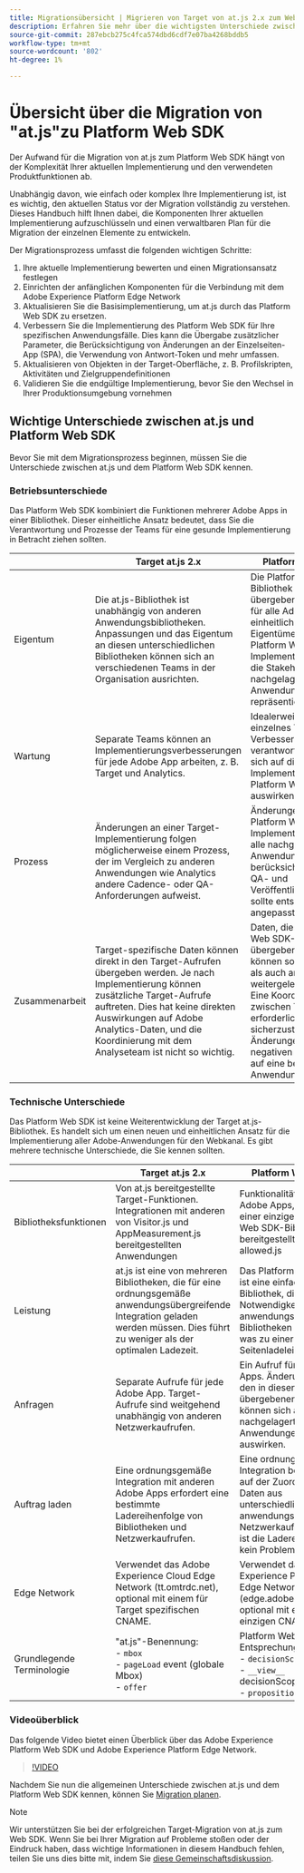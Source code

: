 ```yaml
---
title: Migrationsübersicht | Migrieren von Target von at.js 2.x zum Web SDK
description: Erfahren Sie mehr über die wichtigsten Unterschiede zwischen at.js und dem Platform Web SDK und wie Sie Ihren Migrationsaufwand planen.=
source-git-commit: 287ebcb275c4fca574dbd6cdf7e07ba4268bddb5
workflow-type: tm+mt
source-wordcount: '802'
ht-degree: 1%

---
```


# Übersicht über die Migration von &quot;at.js&quot;zu Platform Web SDK

Der Aufwand für die Migration von at.js zum Platform Web SDK hängt von der Komplexität Ihrer aktuellen Implementierung und den verwendeten Produktfunktionen ab.

Unabhängig davon, wie einfach oder komplex Ihre Implementierung ist, ist es wichtig, den aktuellen Status vor der Migration vollständig zu verstehen. Dieses Handbuch hilft Ihnen dabei, die Komponenten Ihrer aktuellen Implementierung aufzuschlüsseln und einen verwaltbaren Plan für die Migration der einzelnen Elemente zu entwickeln.

Der Migrationsprozess umfasst die folgenden wichtigen Schritte:

1. Ihre aktuelle Implementierung bewerten und einen Migrationsansatz festlegen
1. Einrichten der anfänglichen Komponenten für die Verbindung mit dem Adobe Experience Platform Edge Network
1. Aktualisieren Sie die Basisimplementierung, um at.js durch das Platform Web SDK zu ersetzen.
1. Verbessern Sie die Implementierung des Platform Web SDK für Ihre spezifischen Anwendungsfälle. Dies kann die Übergabe zusätzlicher Parameter, die Berücksichtigung von Änderungen an der Einzelseiten-App (SPA), die Verwendung von Antwort-Token und mehr umfassen.
1. Aktualisieren von Objekten in der Target-Oberfläche, z. B. Profilskripten, Aktivitäten und Zielgruppendefinitionen
1. Validieren Sie die endgültige Implementierung, bevor Sie den Wechsel in Ihrer Produktionsumgebung vornehmen

## Wichtige Unterschiede zwischen at.js und Platform Web SDK

Bevor Sie mit dem Migrationsprozess beginnen, müssen Sie die Unterschiede zwischen at.js und dem Platform Web SDK kennen.

### Betriebsunterschiede

Das Platform Web SDK kombiniert die Funktionen mehrerer Adobe Apps in einer Bibliothek. Dieser einheitliche Ansatz bedeutet, dass Sie die Verantwortung und Prozesse der Teams für eine gesunde Implementierung in Betracht ziehen sollten.

|  | Target at.js 2.x | Platform Web-SDK |
|---|---|---|
| Eigentum | Die at.js-Bibliothek ist unabhängig von anderen Anwendungsbibliotheken. Anpassungen und das Eigentum an diesen unterschiedlichen Bibliotheken können sich an verschiedenen Teams in der Organisation ausrichten. | Die Platform Web SDK-Bibliothek und die übergebenen Daten sind für alle Adobe Apps einheitlich. Die Eigentümerschaft der Platform Web SDK-Implementierung sollte die Stakeholder aller nachgelagerten Anwendungen repräsentieren. |
| Wartung | Separate Teams können an Implementierungsverbesserungen für jede Adobe App arbeiten, z. B. Target und Analytics. | Idealerweise sollte ein einzelnes Team für Verbesserungen verantwortlich sein, die sich auf die Implementierung des Platform Web SDK auswirken. |
| Prozess | Änderungen an einer Target-Implementierung folgen möglicherweise einem Prozess, der im Vergleich zu anderen Anwendungen wie Analytics andere Cadence- oder QA-Anforderungen aufweist. | Änderungen an einer Platform Web SDK-Implementierung sollten alle nachgelagerten Anwendungen berücksichtigen und der QA- und Veröffentlichungsprozess sollte entsprechend angepasst werden. |
| Zusammenarbeit | Target-spezifische Daten können direkt in den Target-Aufrufen übergeben werden. Je nach Implementierung können zusätzliche Target-Aufrufe auftreten. Dies hat keine direkten Auswirkungen auf Adobe Analytics-Daten, und die Koordinierung mit dem Analyseteam ist nicht so wichtig. | Daten, die in Platform Web SDK-Aufrufen übergeben werden, können sowohl an Target als auch an Analytics weitergeleitet werden. Eine Koordinierung zwischen Teams ist erforderlich, um sicherzustellen, dass Änderungen keine negativen Auswirkungen auf eine bestimmte Anwendung haben. |

### Technische Unterschiede

Das Platform Web SDK ist keine Weiterentwicklung der Target at.js-Bibliothek. Es handelt sich um einen neuen und einheitlichen Ansatz für die Implementierung aller Adobe-Anwendungen für den Webkanal. Es gibt mehrere technische Unterschiede, die Sie kennen sollten.

|  | Target at.js 2.x | Platform Web-SDK |
|---|---|---|
| Bibliotheksfunktionen | Von at.js bereitgestellte Target-Funktionen. Integrationen mit anderen von Visitor.js und AppMeasurement.js bereitgestellten Anwendungen | Funktionalität für alle Adobe Apps, die von einer einzigen Platform Web SDK-Bibliothek bereitgestellt werden: allowed.js |
| Leistung | at.js ist eine von mehreren Bibliotheken, die für eine ordnungsgemäße anwendungsübergreifende Integration geladen werden müssen. Dies führt zu weniger als der optimalen Ladezeit. | Das Platform Web SDK ist eine einfache Bibliothek, die die Notwendigkeit mehrerer anwendungsspezifischer Bibliotheken beseitigt, was zu einer besseren Seitenladeleistung führt. |
| Anfragen | Separate Aufrufe für jede Adobe App. Target-Aufrufe sind weitgehend unabhängig von anderen Netzwerkaufrufen. | Ein Aufruf für alle Adobe Apps. Änderungen an den in diesen Aufrufen übergebenen Daten können sich auf mehrere nachgelagerte Anwendungen auswirken. |
| Auftrag laden | Eine ordnungsgemäße Integration mit anderen Adobe Apps erfordert eine bestimmte Ladereihenfolge von Bibliotheken und Netzwerkaufrufen. | Eine ordnungsgemäße Integration beruht nicht auf der Zuordnung von Daten aus unterschiedlichen anwendungsspezifischen Netzwerkaufrufen. Daher ist die Ladereihenfolge kein Problem. |
| Edge Network | Verwendet das Adobe Experience Cloud Edge Network (tt.omtrdc.net), optional mit einem für Target spezifischen CNAME. | Verwendet das Adobe Experience Platform Edge Network (edge.adobedc.net), optional mit einem einzigen CNAME. |
| Grundlegende Terminologie | &quot;at.js&quot;-Benennung: <br> - `mbox` <br> - `pageLoad` event (globale Mbox) <br> - `offer` | Platform Web SDK-Entsprechung: <br> - `decisionScope` <br> - `__view__` decisionScope <br> - `proposition` |

### Videoüberblick

Das folgende Video bietet einen Überblick über das Adobe Experience Platform Web SDK und Adobe Experience Platform Edge Network.

>[!VIDEO](https://video.tv.adobe.com/v/34141/?quality=12&learn=on)

Nachdem Sie nun die allgemeinen Unterschiede zwischen at.js und dem Platform Web SDK kennen, können Sie [Migration planen](plan-migration.md).

>[!NOTE]
>
>Wir unterstützen Sie bei der erfolgreichen Target-Migration von at.js zum Web SDK. Wenn Sie bei Ihrer Migration auf Probleme stoßen oder der Eindruck haben, dass wichtige Informationen in diesem Handbuch fehlen, teilen Sie uns dies bitte mit, indem Sie [diese Gemeinschaftsdiskussion](https://experienceleaguecommunities.adobe.com/t5/adobe-experience-platform-data/tutorial-discussion-migrate-target-from-at-js-to-web-sdk/m-p/575587#M463).
